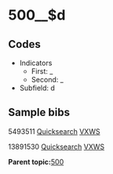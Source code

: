 # 500\_\_$d

## Codes

-   Indicators
    -   First: \_
    -   Second: \_
-   Subfield: d

## Sample bibs

5493511 [Quicksearch](https://search.library.yale.edu/catalog/5493511) [VXWS](http://prodorbis.library.yale.edu:7014/vxws/GetHoldingsService?bibId=5493511)

13891530 [Quicksearch](https://search.library.yale.edu/catalog/13891530) [VXWS](http://prodorbis.library.yale.edu:7014/vxws/GetHoldingsService?bibId=13891530)

**Parent topic:**[500](../../tags/500/500.md)

